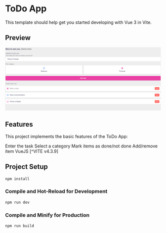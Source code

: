 # ToDo App

This template should help get you started developing with Vue 3 in Vite.

## Preview

![Design preview for the FAQ accordion card coding challenge](./public/todo02vue.PNG)

## Features

This project implements the basic features of the ToDo App:

Enter the task
Select a category
Mark items as done/not done
Add/remove item
VueJS [^VITE v4.3.9]


## Project Setup

```sh
npm install
```

### Compile and Hot-Reload for Development

```sh
npm run dev
```

### Compile and Minify for Production

```sh
npm run build
```

